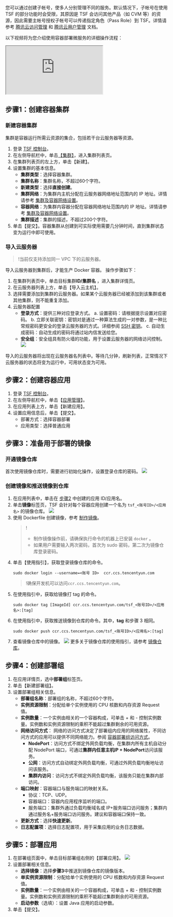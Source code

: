 您可以通过创建子帐号，使多人分别管理不同的服务。默认情况下，子帐号在使用 TSF 的部分功能时会受限，其原因是 TSF 会访问其他产品（如 CVM 等）的资源，因此需要主帐号授权子帐号可以传递指定角色（Pass Role）到 TSF。详情请参考 [腾讯云访问管理](https://cloud.tencent.com/document/product/598) 和 [腾讯云用户管理](https://cloud.tencent.com/document/product/598/13665) 文档。

以下视频将为您介绍使用容器部署微服务的详细操作流程：
<div class="doc-video-mod"><iframe src="https://cloud.tencent.com/edu/learning/quick-play/2039-24417?source=gw.doc.media&withPoster=1&notip=1"></iframe></div>

## 步骤1：创建容器集群

### 新建容器集群

集群是容器运行所需云资源的集合，包括若干台云服务器等资源。

1. 登录 [TSF 控制台](https://console.cloud.tencent.com/tsf/index)。
2. 在左侧导航栏中，单击[【集群】](https://console.cloud.tencent.com/tsf/cluster?rid=1)，进入集群列表页。
3. 在集群列表页的左上方，单击【新建】。
4. 设置集群的基本信息。
   - **集群类型**：选择容器集群。
   - **集群名称**：集群名称，不超过60个字符。
   - **新建类型**：选择**直接创建**。
   - **集群网络**：为集群内主机分配在云服务器网络地址范围内的 IP 地址。详情请参考 [集群及容器网络设置](https://cloud.tencent.com/document/product/649/16926)。
   - **容器网络**：为集群内容器分配在容器网络地址范围内的 IP 地址。详情请参考 [集群及容器网络设置](https://cloud.tencent.com/document/product/649/16926)。
   - **集群描述**：集群的描述，不超过200个字符。
5. 单击【提交】。容器集群从创建到可实际使用需要几分钟时间，直到集群状态变为运行中即可使用。

### 导入云服务器

>!当前仅支持添加同一 VPC 下的云服务器。

导入云服务器到集群后，才能生产 Docker 容器。
操作步骤如下：
1. 在集群列表页中，单击目标集群**ID/集群名** ，进入集群详情页。
2. 在云服务器列表上方，单击【导入云主机】。
3. 选择需要添加到集群的云服务器。如果某个云服务器已经被添加到该集群或者其他集群，则不能重复添加。
4. 云服务器配置
   - **登录方式**：提供三种对应登录方式。
     a. 设置密码：请根据提示设置对应密码。
     b. 立即关联密钥：密钥对是通过一种算法生成的一对参数，是一种比常规密码更安全的登录云服务器的方式。详细参阅 [SSH 密钥](https://cloud.tencent.com/document/product/213/6092?)。
     c. 自动生成密码：自动生成的密码将通过站内信发送给您。
   - **安全组**：安全组具有防火墙的功能，用于设置云服务器的网络访问控制。 
 ![](https://main.qcloudimg.com/raw/c06590f1465d014585c08da76170b5c7.png)

导入的云服务器将出现在云服务器名列表中。等待几分钟，刷新列表，正常情况下云服务器的状态将变为运行中，可用状态变为可用。 

<span id='des'></span>
## 步骤2：创建容器应用

1. 登录 [TSF 控制台](https://console.cloud.tencent.com/tsf/index)。
2. 在左侧导航栏中，单击【[应用管理](https://console.cloud.tencent.com/tsf/app?rid=1)】。
3. 在应用列表上方，单击【新建应用】。
4. 设置应用信息后，单击【提交】。
   - 部署方式：选择容器部署
   - 应用类型：选择普通应用

## 步骤3：准备用于部署的镜像

### 开通镜像仓库
首次使用镜像仓库时，需要进行初始化操作，设置登录仓库的密码。
![](https://main.qcloudimg.com/raw/464e16a2db8c976784a226aa031b1c56.png)

### 创建镜像和推送镜像到仓库
1. 在应用列表中，单击在 [步骤2](#des) 中创建的应用 ID/应用名。
2. 单击**镜像**标签页，TSF 会针对每个容器应用创建一个名为 `tsf_<账号ID>/<应用名>` 的镜像仓库。
![](https://main.qcloudimg.com/raw/6a15c6c79a5903c377c15a92fc5f61d7.png)
3. 使用 Dockerfile 创建镜像，参考 [制作镜像](https://cloud.tencent.com/document/product/649/17007)。
   >! 
   >- 制作镜像操作前，请确保执行命令的机器上已安装 `docker` 。
   >- 如果用户需要输入两次密码，首次为 sudo 密码，第二次为镜像仓库登录密码。
4. 单击【使用指引】，获取登录镜像仓库的命令。
   ```
   sudo docker login --username=<账号 ID>  ccr.ccs.tencentyun.com
   ```
   >!确保开发机可以访问`ccr.ccs.tencentyun.com`。
5. 在使用指引中，获取给镜像打 tag  的命令。
   ```
   sudo docker tag [ImageId] ccr.ccs.tencentyun.com/tsf_<账号ID>/<应用名>:[tag]
   ```
6. 在使用指引中，获取推送镜像到仓库的命令。其中，**tag** 和步骤 3 相同。
   ```
   sudo docker push ccr.ccs.tencentyun.com/tsf_<账号ID>/<应用名>:[tag] 
   ```
7. 查看镜像仓库中的镜像。
	 ![](https://main.qcloudimg.com/raw/7411ce4b062ada490238af53bcde701c.png)
 更多关于镜像仓库的使用指引，请参考 [镜像仓库](https://cloud.tencent.com/document/product/649/16695)。

## 步骤4：创建部署组

1. 在应用详情页，选中**部署组**标签页。
2. 单击【新建部署组】。
3. 设置部署组相关信息。
   - **部署组名称**：部署组的名称，不超过60个字符。
   - **实例资源限制**：分配给单个实例使用的 CPU 核数和内存资源 Request 值。
   - **实例数量**：一个实例由相关的一个容器构成，可单击 + 和 - 控制实例数量。实例数和实例资源限制的乘积不能超过集群剩余的可用资源。
   - **网络访问方式**： 网络的访问方式决定了部署组内应用的网络属性，不同访问方式的应用可以提供不同网络能力。参阅 [容器部署组访问方式](https://cloud.tencent.com/document/product/649/16929)。
     - **NodePort**：访问方式不绑定外网负载均衡，在集群内所有主机自动分配 NodePort 端口，可通过**集群内任意主机IP + NodePort**访问该服务。
     - **公网**：访问方式自动绑定外网负载均衡，可通过外网负载均衡地址访问该服务。
     - **集群内访问**：访问方式不绑定外网负载均衡，该服务只能在集群内部访问。
   - **端口映射**：容器端口与服务端口的映射关系。
     - 协议：TCP、UDP。
     - 容器端口：容器内应用程序监听的端口。
     - 服务端口：集群外通过负载均衡域名或 IP+服务端口访问服务；集群内通过服务名+服务端口访问服务。建议和容器端口保持一致。
   - **更新方式**：选择**快速更新**。
   - **日志配置项**：选择日志配置项，用于采集应用的业务日志数据。


## 步骤5：部署应用

1. 在部署组页面中，单击目标部署组右侧的【部署应用】。
   ![](https://main.qcloudimg.com/raw/94efd46a521afc46d615c243098ef554.png)
2. 设置部署相关信息。
   - **选择镜像**：选择**步骤3**中推送到镜像仓库的镜像版本。
   - **单实例资源限制**：分配给单个实例使用的 CPU 核数和内存资源 Request 值。
   - **实例数量**：一个实例由相关的一个容器构成，可单击 + 和 - 控制实例数量。实例数和实例资源限制的乘积不能超过集群剩余的可用资源。
   - **启动参数**（选填）：设置 Java 应用的启动参数。
3. 单击【提交】。


